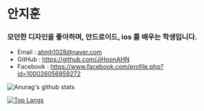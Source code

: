 # 안지훈
### 모던한 디자인을 좋아하며, 안드로이드, ios 를 배우는 학생입니다.
- Email : ahnjh1028@naver.com
- GitHub : https://github.com/JiHoonAHN
- Facebook : https://www.facebook.com/profile.php?id=100026056959272



![Anurag's github stats](https://github-readme-stats.vercel.app/api?username=JiHoonAHN&show_icons=true&theme=tokyonight)


[![Top Langs](https://github-readme-stats.vercel.app/api/top-langs/?username=JiHoonAHN)](https://github.com/JiHoonAHN/github-readme-stats)
